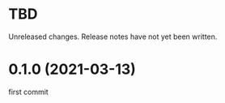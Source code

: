 TBD
===
Unreleased changes. Release notes have not yet been written.

0.1.0 (2021-03-13)
=====

first commit
